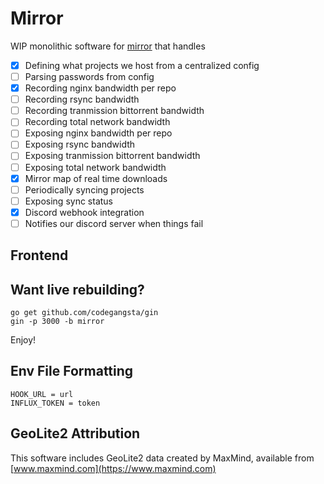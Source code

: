 # Mirror

WIP monolithic software for [mirror](https://mirror.clarkson.edu) that handles
- [x] Defining what projects we host from a centralized config
- [ ] Parsing passwords from config
- [x] Recording nginx bandwidth per repo
- [ ] Recording rsync bandwidth
- [ ] Recording tranmission bittorrent bandwidth
- [ ] Recording total network bandwidth
- [ ] Exposing nginx bandwidth per repo
- [ ] Exposing rsync bandwidth
- [ ] Exposing tranmission bittorrent bandwidth
- [ ] Exposing total network bandwidth
- [x] Mirror map of real time downloads
- [ ] Periodically syncing projects
- [ ] Exposing sync status
- [x] Discord webhook integration
- [ ] Notifies our discord server when things fail 

## Frontend


## Want live rebuilding?

```
go get github.com/codegangsta/gin
gin -p 3000 -b mirror
```

Enjoy!

## Env File Formatting
```
HOOK_URL = url
INFLUX_TOKEN = token
```

## GeoLite2 Attribution

This software includes GeoLite2 data created by MaxMind, available from [www.maxmind.com](https://www.maxmind.com)